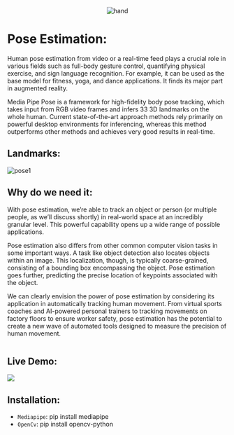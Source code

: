 <p align = 'center'>
<img src ='https://miro.medium.com/max/1400/1*URFitbiuBPBDTOYj8HPopg.png' alt ='hand' div = 'center'>
</p>

# Pose Estimation:

Human pose estimation from video or a real-time feed plays a crucial role in various fields such as full-body gesture control, quantifying physical exercise, and sign language recognition. For example, it can be used as the base model for fitness, yoga, and dance applications. It finds its major part in augmented reality.

Media Pipe Pose is a framework for high-fidelity body pose tracking, which takes input from RGB video frames and infers 33 3D landmarks on the whole human. Current state-of-the-art approach methods rely primarily on powerful desktop environments for inferencing, whereas this method outperforms other methods and achieves very good results in real-time.
##  Landmarks:




<img src ='https://editor.analyticsvidhya.com/uploads/11272Screenshot%202021-05-17%20125928.png' alt ='pose1' class = 'center'>


## Why do we need it:

With pose estimation, we’re able to track an object or person (or multiple people, as we’ll discuss shortly) in real-world space at an incredibly granular level. This powerful capability opens up a wide range of possible applications.

Pose estimation also differs from other common computer vision tasks in some important ways. A task like object detection also locates objects within an image. This localization, though, is typically coarse-grained, consisting of a bounding box encompassing the object. Pose estimation goes further, predicting the precise location of keypoints associated with the object.

We can clearly envision the power of pose estimation by considering its application in automatically tracking human movement. From virtual sports coaches and AI-powered personal trainers to tracking movements on factory floors to ensure worker safety, pose estimation has the potential to create a new wave of automated tools designed to measure the precision of human movement.

<p align = 'center'>
<img src ='https://miro.medium.com/max/1400/1*q8Bq1q0tb0BSCaVmcHygFw.png' alt ='' class = 'center'>
</p>

## Live Demo:

![](https://github.com/Abhishekkakati101/Pose-Estimation/blob/main/PoseEstimationDemo.gif)



## Installation:
-  `Mediapipe`: pip install mediapipe
- `OpenCv`: pip install opencv-python

